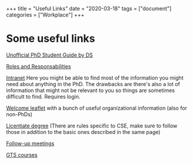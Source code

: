 +++
title =  "Useful Links"
date = "2020-03-18"
tags = ["document"]
categories = ["Workplace"]
+++


# Some useful links

[//]: # (TODO: Find the proper link in the intranet instead of insidan. I couldn't find it now :S)

[Unofficial PhD Student Guide by DS](https://www.notion.so/Unofficial-PhD-Student-Guide-370f7fdc63ef42c8bbfd1bc9b1bb878e)

[Roles and Responsabilities](https://intranet.chalmers.se/en/about-chalmers/organisation/doctoral-studies/roles-and-responsibilities-in-doctoral-studies/)

[Intranet](https://intranet.chalmers.se/en/) Here you might be able to find most of the information you might need about anything in the PhD. The drawbacks are there's also a lot of information that might not be relevant to you so things are sometimes difficult to find. Requires login.


[Welcome leaflet](http://wiki.portal.chalmers.se/cse/uploads/PhDStudents/welcome_leaflet.pdf) with a bunch of useful organizational information (also for non-PhDs)

[Licentiate degree](https://intranet.chalmers.se/en/tools-support/doctoral-studies-support/licentiate/preparations-for-licentiate-seminars/?#prepare-for-your-licentiate-seminar-at-computer-science-and-engineering) (There are rules specific to CSE, make sure to follow those in addition to the basic ones described in the same page)

[Follow-up meetings](https://intranet.chalmers.se/en/tools-support/doctoral-studies-support/during-your-doctoral-studies/follow-up-meetings-and-individual-study-plan-and-follow-up-meetings/#individual-study-plan-and-follow-up-meetings-at-computer-science-and-engineering-4)

[GTS courses](https://intranet.chalmers.se/en/tools-support/doctoral-studies-support/courses/courses-and-activities-within-gts/)
